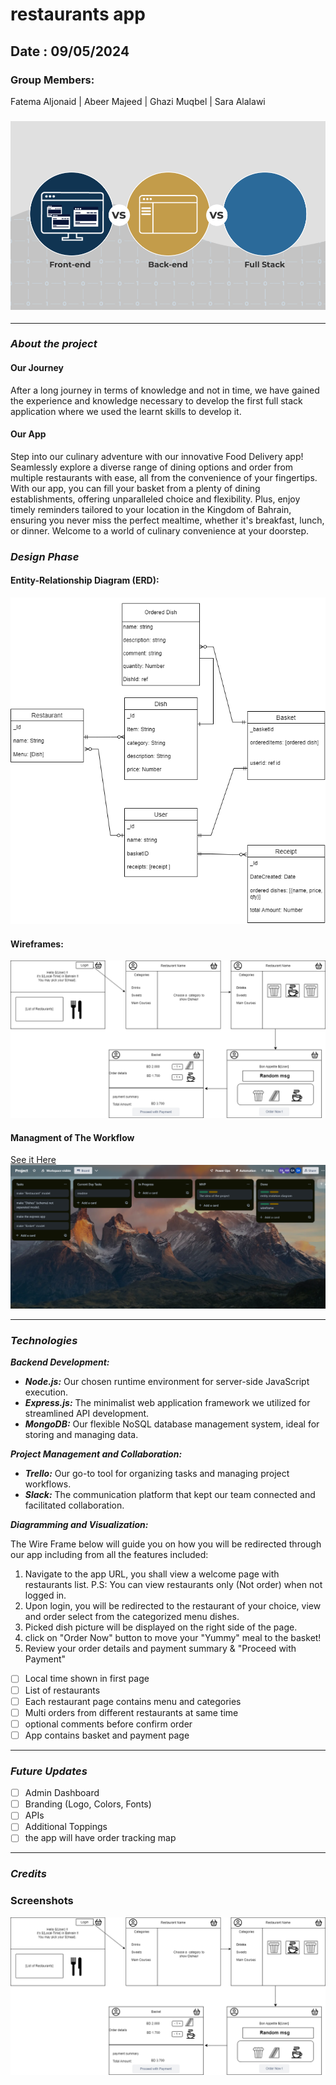 # restaurants app

## Date : 09/05/2024

### Group Members:

Fatema Aljonaid | Abeer Majeed | Ghazi Muqbel | Sara Alalawi

### ![alt text](./images/image.png)

---

### **_About the project_**

#### Our Journey

After a long journey in terms of knowledge and not in time, we have gained the experience and knowledge necessary to develop the first full stack application where we used the learnt skills to develop it.

#### Our App

Step into our culinary adventure with our innovative Food Delivery app! Seamlessly explore a diverse range of dining options and order from multiple restaurants with ease, all from the convenience of your fingertips. With our app, you can fill your basket from a plenty of dining establishments, offering unparalleled choice and flexibility. Plus, enjoy timely reminders tailored to your location in the Kingdom of Bahrain, ensuring you never miss the perfect mealtime, whether it's breakfast, lunch, or dinner. Welcome to a world of culinary convenience at your doorstep.

### **_Design Phase_**

#### Entity-Relationship Diagram (ERD):

![ERD](./images/erd4.drawio.png)

#### Wireframes:

![Wireframes](./images/appUI.drawio.png)

#### Managment of The Workflow

[See it Here](https://trello.com/b/TRVA5v78/project)
![Workflow](./images/sprint2.png)

---

### **_Technologies_**

**_Backend Development:_**

- **_Node.js:_** Our chosen runtime environment for server-side JavaScript execution.
- **_Express.js:_** The minimalist web application framework we utilized for streamlined API development.
- **_MongoDB:_** Our flexible NoSQL database management system, ideal for storing and managing data.

**_Project Management and Collaboration:_**

- **_Trello:_** Our go-to tool for organizing tasks and managing project workflows.
- **_Slack:_** The communication platform that kept our team connected and facilitated collaboration.

**_Diagramming and Visualization:_**

The Wire Frame below will guide you on how you will be redirected through our app including from all the features included:

1. Navigate to the app URL, you shall view a welcome page with restaurants list. P.S: You can view restaurants only (Not order) when not logged in.
2. Upon login, you will be redirected to the restaurant of your choice, view and order select from the categorized menu dishes.
3. Picked dish picture will be displayed on the right side of the page.
4. click on "Order Now" button to move your "Yummy" meal to the basket!
5. Review your order details and payment summary & "Proceed with Payment"

- [ ] Local time shown in first page
- [ ] List of restaurants
- [ ] Each restaurant page contains menu and categories
- [ ] Multi orders from different restaurants at same time
- [ ] optional comments before confirm order
- [ ] App contains basket and payment page

---

### **_Future Updates_**

- [ ] Admin Dashboard
- [ ] Branding (Logo, Colors, Fonts)
- [ ] APIs
- [ ] Additional Toppings
- [ ] the app will have order tracking map

---

### **_Credits_**

### **Screenshots**

![erd](images/Rest-App.drawio.png)
